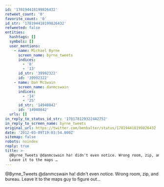 ```yaml
---
id: '178194418199826432'
retweet_count: '0'
favorite_count: '0'
id_str: '178194418199826432'
retweeted: false
entities:
  hashtags: []
  symbols: []
  user_mentions:
    - name: Michael Byrne
      screen_name: byrne_tweets
      indices:
        - '0'
        - '13'
      id_str: '39992322'
      id: '39992322'
    - name: Dan McSwain
      screen_name: danmcswain
      indices:
        - '14'
        - '25'
      id_str: '14940842'
      id: '14940842'
  urls: []
in_reply_to_status_id_str: '178178129322442752'
in_reply_to_screen_name: byrne_tweets
original_url: https://twitter.com/benbalter/status/178194418199826432
date: '2012-03-09T19:03:54.000Z'
sitemap: false
robots: noindex
reply: true
title: >-
  @Byrne_Tweets @danmcswain ha! didn't even notice. Wrong room, zip, and bureau.
  Leave it to the maps …
---
```


@Byrne_Tweets @danmcswain ha! didn't even notice. Wrong room, zip, and bureau. Leave it to the maps guy to figure out...
